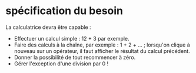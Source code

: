 # spécification du besoin
La calculatrice devra être capable :

* Effectuer un calcul simple : 12 + 3 par exemple.
* Faire des calculs à la chaîne, par exemple : 1 + 2 + ... ; lorsqu'on clique à nouveau sur un opérateur, il faut afficher le résultat du calcul précédent.
* Donner la possibilité de tout recommencer à zéro.
* Gérer l'exception d'une division par 0 !

